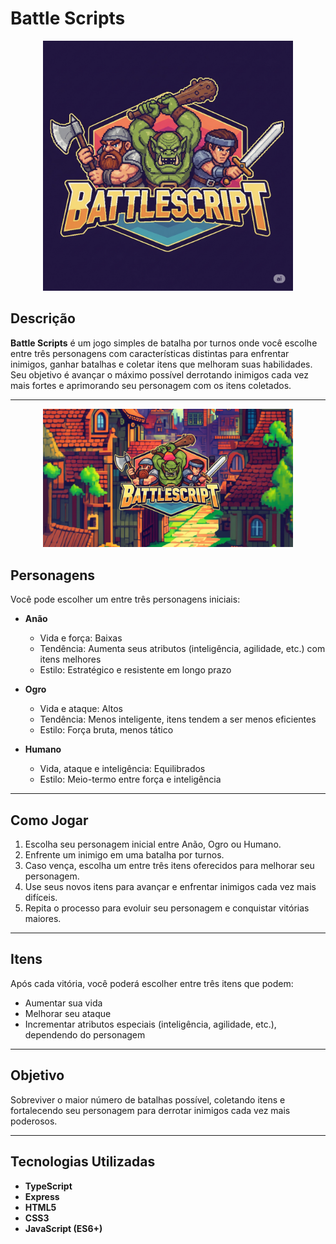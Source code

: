 # Battle Scripts

<p align="center">
  <img src="public/imgs/logo-principal.png" alt="Battle Scripts Logo" width="400" />
</p>

## Descrição

**Battle Scripts** é um jogo simples de batalha por turnos onde você escolhe entre três personagens com características distintas para enfrentar inimigos, ganhar batalhas e coletar itens que melhoram suas habilidades. Seu objetivo é avançar o máximo possível derrotando inimigos cada vez mais fortes e aprimorando seu personagem com os itens coletados.

---


<p align="center">
  <img src="public/imgs/Wallpaper.png" alt="Battle Scripts Logo" width="400" />
</p>

## Personagens

Você pode escolher um entre três personagens iniciais:

- **Anão**  
  - Vida e força: Baixas  
  - Tendência: Aumenta seus atributos (inteligência, agilidade, etc.) com itens melhores  
  - Estilo: Estratégico e resistente em longo prazo

- **Ogro**  
  - Vida e ataque: Altos  
  - Tendência: Menos inteligente, itens tendem a ser menos eficientes  
  - Estilo: Força bruta, menos tático

- **Humano**  
  - Vida, ataque e inteligência: Equilibrados  
  - Estilo: Meio-termo entre força e inteligência

---

## Como Jogar

1. Escolha seu personagem inicial entre Anão, Ogro ou Humano.
2. Enfrente um inimigo em uma batalha por turnos.
3. Caso vença, escolha um entre três itens oferecidos para melhorar seu personagem.
4. Use seus novos itens para avançar e enfrentar inimigos cada vez mais difíceis.
5. Repita o processo para evoluir seu personagem e conquistar vitórias maiores.

---

## Itens

Após cada vitória, você poderá escolher entre três itens que podem:

- Aumentar sua vida
- Melhorar seu ataque
- Incrementar atributos especiais (inteligência, agilidade, etc.), dependendo do personagem

---

## Objetivo

Sobreviver o maior número de batalhas possível, coletando itens e fortalecendo seu personagem para derrotar inimigos cada vez mais poderosos.

---

## Tecnologias Utilizadas

- **TypeScript** 
- **Express** 
- **HTML5** 
- **CSS3** 
- **JavaScript (ES6+)** 


